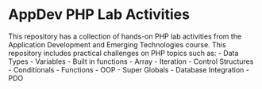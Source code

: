 # AppDev PHP Lab Activities

This repository has a collection of hands-on PHP lab activities from the Application Development and Emerging Technologies course.  This repository includes practical challenges on PHP topics such as:
    - Data Types
    - Variables
    - Built in functions
    - Array
    - Iteration
    - Control Structures
    - Conditionals
    - Functions
    - OOP
    - Super Globals
    - Database Integration
    - PDO

